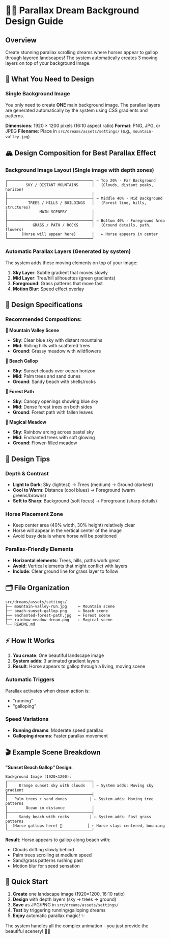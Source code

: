 # 🏃‍♂️ Parallax Dream Background Design Guide

## Overview
Create stunning parallax scrolling dreams where horses appear to gallop through layered landscapes! The system automatically creates 3 moving layers on top of your background image.

## 🎨 What You Need to Design

### **Single Background Image**
You only need to create **ONE** main background image. The parallax layers are generated automatically by the system using CSS gradients and patterns.

**Dimensions**: 1920 × 1200 pixels (16:10 aspect ratio)
**Format**: PNG, JPG, or JPEG
**Filename**: Place in `src/dreams/assets/settings/` (e.g., `mountain-valley.jpg`)

## 🏔️ Design Composition for Best Parallax Effect

### **Background Image Layout** (Single image with depth zones)

```
┌─────────────────────────────────────┐ ← Top 20% - Far Background
│        SKY / DISTANT MOUNTAINS      │   (Clouds, distant peaks, horizon)
│                                     │
├─────────────────────────────────────┤ ← Middle 40% - Mid Background  
│         TREES / HILLS / BUILDINGS   │   (Forest line, hills, structures)
│              MAIN SCENERY           │
│                                     │
├─────────────────────────────────────┤ ← Bottom 40% - Foreground Area
│           GRASS / PATH / ROCKS      │   (Ground details, path, flowers)
│      (Horse will appear here)       │   ← Horse appears in center
└─────────────────────────────────────┘
```

### **Automatic Parallax Layers** (Generated by system)
The system adds these moving elements on top of your image:

1. **Sky Layer**: Subtle gradient that moves slowly
2. **Mid Layer**: Tree/hill silhouettes (green gradients) 
3. **Foreground**: Grass patterns that move fast
4. **Motion Blur**: Speed effect overlay

## 📏 Design Specifications

### **Recommended Compositions:**

**🌄 Mountain Valley Scene**
- **Sky**: Clear blue sky with distant mountains
- **Mid**: Rolling hills with scattered trees
- **Ground**: Grassy meadow with wildflowers

**🌊 Beach Gallop**  
- **Sky**: Sunset clouds over ocean horizon
- **Mid**: Palm trees and sand dunes
- **Ground**: Sandy beach with shells/rocks

**🌲 Forest Path**
- **Sky**: Canopy openings showing blue sky
- **Mid**: Dense forest trees on both sides
- **Ground**: Forest path with fallen leaves

**🌈 Magical Meadow**
- **Sky**: Rainbow arcing across pastel sky
- **Mid**: Enchanted trees with soft glowing
- **Ground**: Flower-filled meadow

## 🎯 Design Tips

### **Depth & Contrast**
- **Light to Dark**: Sky (lightest) → Trees (medium) → Ground (darkest)
- **Cool to Warm**: Distance (cool blues) → Foreground (warm greens/browns)
- **Soft to Sharp**: Background (soft focus) → Foreground (sharp details)

### **Horse Placement Zone**
- Keep center area (40% width, 30% height) relatively clear
- Horse will appear in the vertical center of the image
- Avoid busy details where horse will be positioned

### **Parallax-Friendly Elements**
- **Horizontal elements**: Trees, hills, paths work great
- **Avoid**: Vertical elements that might conflict with layers
- **Include**: Clear ground line for grass layer to follow

## 🗂️ File Organization

```
src/dreams/assets/settings/
├── mountain-valley-run.jpg     ← Mountain scene
├── beach-sunset-gallop.png     ← Beach scene  
├── enchanted-forest-path.jpg   ← Forest scene
├── rainbow-meadow-dream.png    ← Magical scene
└── README.md
```

## ⚡ How It Works

1. **You create**: One beautiful landscape image
2. **System adds**: 3 animated gradient layers
3. **Result**: Horse appears to gallop through a living, moving scene

### **Automatic Triggers**
Parallax activates when dream action is:
- "running" 
- "galloping"

### **Speed Variations**
- **Running dreams**: Moderate speed parallax
- **Galloping dreams**: Faster parallax movement

## 🎬 Example Scene Breakdown

**"Sunset Beach Gallop" Design:**

```
Background Image (1920×1200):
┌─────────────────────────────────────┐
│     Orange sunset sky with clouds   │ ← System adds: Moving sky gradient
├─────────────────────────────────────┤
│   Palm trees + sand dunes          │ ← System adds: Moving tree patterns  
│        Ocean in distance            │
├─────────────────────────────────────┤
│     Sandy beach with rocks         │ ← System adds: Fast grass patterns
│  (Horse gallops here) 🐎           │ ← Horse stays centered, bouncing
└─────────────────────────────────────┘
```

**Result**: Horse appears to gallop along beach with:
- Clouds drifting slowly behind
- Palm trees scrolling at medium speed  
- Sand/grass patterns rushing past
- Motion blur for speed sensation

## 🚀 Quick Start

1. **Create** one landscape image (1920×1200, 16:10 ratio)
2. **Design** with depth layers (sky → trees → ground)
3. **Save** as JPG/PNG in `src/dreams/assets/settings/`
4. **Test** by triggering running/galloping dreams
5. **Enjoy** automatic parallax magic! ✨

The system handles all the complex animation - you just provide the beautiful scenery! 🐎🌈
